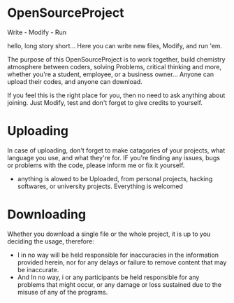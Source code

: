 # OpenSourceProject
Write - Modify - Run

hello, long story short... Here you can write new files, Modify, and run 'em.

The purpose of this OpenSourceProject is to work together, build chemistry atmosphere between coders, solving Problems, critical thinking and more, whether you're a student, employee, or a business owner... Anyone can upload their codes, and anyone can download.

If you feel this is the right place for you, then no need to ask anything about joining. Just Modify, test and don't forget to give credits to yourself.

# Uploading

In case of uploading, don't forget to make catagories of your projects, what language you use, and what they're for.
IF you're finding any issues, bugs or problems with the code, please inform me or fix it yourself.

* anything is alowed to be Uploaded, from personal projects, hacking softwares, or university projects. Everything is welcomed

# Downloading

Whether you download a single file or the whole project, it is up to you deciding the usage, therefore: 
* I in no way will be held responsible for inaccuracies in the information provided herein, nor for any delays or failure to remove content that may be inaccurate.
* And In no way, i  or any participants be held responsible for any problems that might occur, or any damage or loss sustained due to the misuse of any of the programs.


